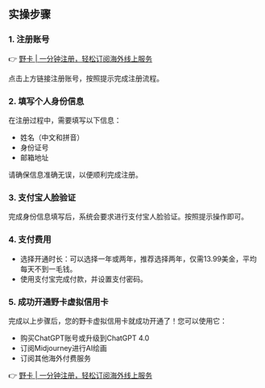 ## 实操步骤

### 1. 注册账号
👉 [野卡 | 一分钟注册，轻松订阅海外线上服务](https://bit.ly/bewildcard)

点击上方链接注册账号，按照提示完成注册流程。

### 2. 填写个人身份信息
在注册过程中，需要填写以下信息：
- 姓名（中文和拼音）
- 身份证号
- 邮箱地址

请确保信息准确无误，以便顺利完成注册。

### 3. 支付宝人脸验证
完成身份信息填写后，系统会要求进行支付宝人脸验证。按照提示操作即可。

### 4. 支付费用
- 选择开通时长：可以选择一年或两年，推荐选择两年，仅需13.99美金，平均每天不到一毛钱。
- 使用支付宝完成付款，并设置支付密码。

### 5. 成功开通野卡虚拟信用卡
完成以上步骤后，您的野卡虚拟信用卡就成功开通了！您可以使用它：
- 购买ChatGPT账号或升级到ChatGPT 4.0
- 订阅Midjourney进行AI绘画
- 订阅其他海外付费服务

👉 [野卡 | 一分钟注册，轻松订阅海外线上服务](https://bit.ly/bewildcard)